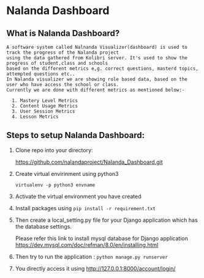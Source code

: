 # Nalanda Dashboard

## What is Nalanda Dashboard?
    A software system called Nalnanda Visualizer(dashboard) is used to track the progress of the Nalanda project 
    using the data gathered from Kolibri server. It's used to show the progress of student,class and schools 
    based on the different metrics e,g. correct questions, masterd topics, attempted questions etc.. 
    In Nalanda visualizer we are showing role based data, based on the user who have access the school or class.
    Currently we are done with different metrics as mentioned below:-
    
      1. Mastery Level Metrics
      2. Content Usage Metrics
      3. User Session Metrics
      4. Lesson Metrics
      
## Steps to setup Nalanda Dashboard:
1. Clone repo into your directory:

    https://github.com/nalandaproject/Nalanda_Dashboard.git
    
2. Create virtual envirinment using python3

    `virtualenv -p python3 envname`
    
3. Activate the virtual environment you have created
4. Install packages using `pip install -r requirement.txt`
5. Then create a local_setting.py file for your Django application which has the database settings.
    
    Please refer this link to install mysql database for Django application
    https://dev.mysql.com/doc/refman/8.0/en/installing.html
6. Then try to run the application : `python manage.py runserver`
7. You directly access it using http://127.0.0.1:8000/account/login/
